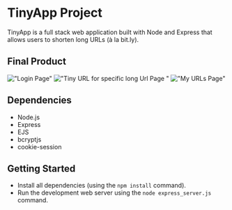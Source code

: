 # TinyApp Project

TinyApp is a full stack web application built with Node and Express that allows users to shorten long URLs (à la bit.ly).

## Final Product

!["Login Page"](https://github.com/ihfung/tiny-app/blob/main/docs/Screenshot%202024-05-16%20at%209.35.09%E2%80%AFPM.png?raw=true)
!["Tiny URL for specific long Url Page "](https://github.com/ihfung/tiny-app/blob/main/docs/Screenshot%202024-05-16%20at%209.35.51%E2%80%AFPM.png?raw=true)
!["My URLs Page"](https://github.com/ihfung/tiny-app/blob/main/docs/Screenshot%202024-05-16%20at%209.36.01%E2%80%AFPM.png?raw=true)
## Dependencies

- Node.js
- Express
- EJS
- bcryptjs
- cookie-session

## Getting Started

- Install all dependencies (using the `npm install` command).
- Run the development web server using the `node express_server.js` command.